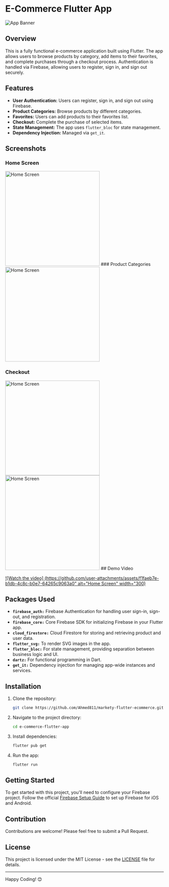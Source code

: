 # E-Commerce Flutter App

![App Banner](https://yourimageurl.com/banner.png)

## Overview

This is a fully functional e-commerce application built using Flutter. The app allows users to browse products by category, add items to their favorites, and complete purchases through a checkout process. Authentication is handled via Firebase, allowing users to register, sign in, and sign out securely.

## Features

- **User Authentication:** Users can register, sign in, and sign out using Firebase.
- **Product Categories:** Browse products by different categories.
- **Favorites:** Users can add products to their favorites list.
- **Checkout:** Complete the purchase of selected items.
- **State Management:** The app uses `flutter_bloc` for state management.
- **Dependency Injection:** Managed via `get_it`.

## Screenshots

### Home Screen
<img src="https://github.com/user-attachments/assets/f1faeb7e-b1db-4c8c-b0e7-64265c9063a0" alt="Home Screen" width="300"/>
### Product Categories

<img src="https://github.com/user-attachments/assets/e44636e4-1522-4212-87be-0fc74c97d6bc" alt="Home Screen" width="300"/>

### Checkout
<img src="https://github.com/user-attachments/assets/04e89969-c471-474a-a870-43000869fddf" alt="Home Screen" width="300"/>
<img src="https://github.com/user-attachments/assets/62bc6e41-09c2-440d-9fe5-c4e01532d6ef" alt="Home Screen" width="300"/>
## Demo Video

[![Watch the video] (https://github.com/user-attachments/assets/f1faeb7e-b1db-4c8c-b0e7-64265c9063a0" alt="Home Screen" width="300)](https://youtu.be/K0b-hCk_vV8)

## Packages Used

- **`firebase_auth:`** Firebase Authentication for handling user sign-in, sign-out, and registration.
- **`firebase_core:`** Core Firebase SDK for initializing Firebase in your Flutter app.
- **`cloud_firestore:`** Cloud Firestore for storing and retrieving product and user data.
- **`flutter_svg:`** To render SVG images in the app.
- **`flutter_bloc:`** For state management, providing separation between business logic and UI.
- **`dartz:`** For functional programming in Dart.
- **`get_it:`** Dependency injection for managing app-wide instances and services.

## Installation

1. Clone the repository:
    ```bash
    git clone https://github.com/Ahmed811/markety-flutter-ecommerce.git
    ```
2. Navigate to the project directory:
    ```bash
    cd e-commerce-flutter-app
    ```
3. Install dependencies:
    ```bash
    flutter pub get
    ```
4. Run the app:
    ```bash
    flutter run
    ```

## Getting Started

To get started with this project, you'll need to configure your Firebase project. Follow the official [Firebase Setup Guide](https://firebase.google.com/docs/flutter/setup) to set up Firebase for iOS and Android.

## Contribution

Contributions are welcome! Please feel free to submit a Pull Request.

## License

This project is licensed under the MIT License - see the [LICENSE](LICENSE) file for details.

---

Happy Coding! 😊
